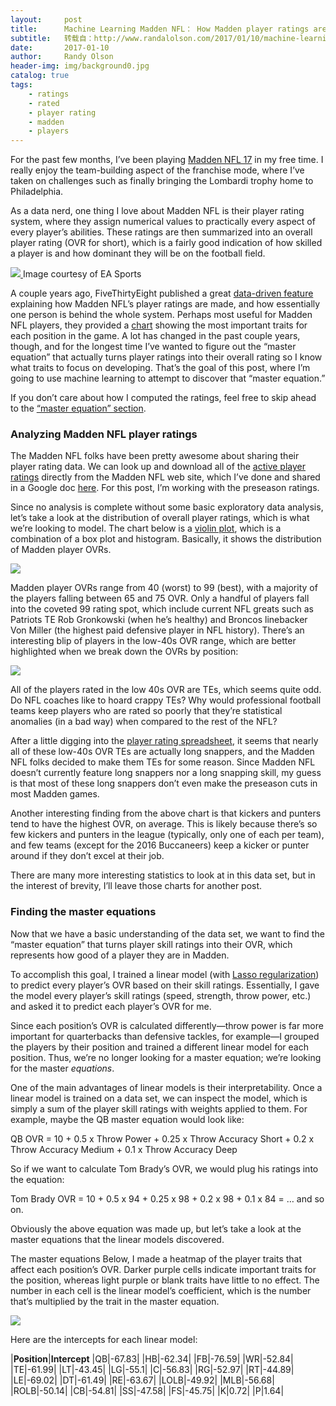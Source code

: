 ```yaml
---
layout:     post
title:      Machine Learning Madden NFL： How Madden player ratings are actually calculated
subtitle:   转载自：http://www.randalolson.com/2017/01/10/machine-learning-madden-nfl-how-madden-player-ratings-are-actually-calculated/
date:       2017-01-10
author:     Randy Olson
header-img: img/background0.jpg
catalog: true
tags:
    - ratings
    - rated
    - player rating
    - madden
    - players
---
```


For the past few months, I’ve been playing [Madden NFL 17](https://www.easports.com/madden-nfl) in my free time. I really enjoy the team-building aspect of the franchise mode, where I’ve taken on challenges such as finally bringing the Lombardi trophy home to Philadelphia.

As a data nerd, one thing I love about Madden NFL is their player rating system, where they assign numerical values to practically every aspect of every player’s abilities. These ratings are then summarized into an overall player rating (OVR for short), which is a fairly good indication of how skilled a player is and how dominant they will be on the football field.

[![](https://media.easports.com/content/www-easports/en_US/madden-nfl/news/2016/madden-17-gameplay-ball-carrier-special-moves/_jcr_content/par/image_1.img.jpg)
](https://media.easports.com/content/www-easports/en_US/madden-nfl/news/2016/madden-17-gameplay-ball-carrier-special-moves/_jcr_content/par/image_1.img.jpg)Image courtesy of EA Sports

A couple years ago, FiveThirtyEight published a great [data-driven feature](https://fivethirtyeight.com/features/madden) explaining how Madden NFL’s player ratings are made, and how essentially one person is behind the whole system. Perhaps most useful for Madden NFL players, they provided a [chart](https://espnfivethirtyeight.files.wordpress.com/2015/03/paine-feature-madden-4.png) showing the most important traits for each position in the game. A lot has changed in the past couple years, though, and for the longest time I’ve wanted to figure out the “master equation” that actually turns player ratings into their overall rating so I know what traits to focus on developing. That’s the goal of this post, where I’m going to use machine learning to attempt to discover that “master equation.”

If you don’t care about how I computed the ratings, feel free to skip ahead to the [“master equation” section](http://www.randalolson.com/2017/01/10/machine-learning-madden-nfl-how-madden-player-ratings-are-actually-calculated#master-equations).

### Analyzing Madden NFL player ratings

The Madden NFL folks have been pretty awesome about sharing their player rating data. We can look up and download all of the [active player ratings](https://www.easports.com/madden-nfl/player-ratings) directly from the Madden NFL web site, which I’ve done and shared in a Google doc [here](https://docs.google.com/spreadsheets/d/1qPgzqIQB8kkULKTs6rjs6TwzMO7ZPSOqHQWLUMAyBtI/edit). For this post, I’m working with the preseason ratings.

Since no analysis is complete without some basic exploratory data analysis, let’s take a look at the distribution of overall player ratings, which is what we’re looking to model. The chart below is a [violin plot](https://en.wikipedia.org/wiki/Violin_plot), which is a combination of a box plot and histogram. Basically, it shows the distribution of Madden player OVRs.

[![](http://www.randalolson.com/wp-content/uploads/madden-player-ratings-overall.png)
](http://www.randalolson.com/wp-content/uploads/madden-player-ratings-overall.png)

Madden player OVRs range from 40 (worst) to 99 (best), with a majority of the players falling between 65 and 75 OVR. Only a handful of players fall into the coveted 99 rating spot, which include current NFL greats such as Patriots TE Rob Gronkowski (when he’s healthy) and Broncos linebacker Von Miller (the highest paid defensive player in NFL history). There’s an interesting blip of players in the low-40s OVR range, which are better highlighted when we break down the OVRs by position:

[![](http://www.randalolson.com/wp-content/uploads/madden-player-rating-distribution-by-position.png)
](http://www.randalolson.com/wp-content/uploads/madden-player-rating-distribution-by-position.png)

All of the players rated in the low 40s OVR are TEs, which seems quite odd. Do NFL coaches like to hoard crappy TEs? Why would professional football teams keep players who are rated so poorly that they’re statistical anomalies (in a bad way) when compared to the rest of the NFL?

After a little digging into the [player rating spreadsheet](https://docs.google.com/spreadsheets/d/1qPgzqIQB8kkULKTs6rjs6TwzMO7ZPSOqHQWLUMAyBtI/edit), it seems that nearly all of these low-40s OVR TEs are actually long snappers, and the Madden NFL folks decided to make them TEs for some reason. Since Madden NFL doesn’t currently feature long snappers nor a long snapping skill, my guess is that most of these long snappers don’t even make the preseason cuts in most Madden games.

Another interesting finding from the above chart is that kickers and punters tend to have the highest OVR, on average. This is likely because there’s so few kickers and punters in the league (typically, only one of each per team), and few teams (except for the 2016 Buccaneers) keep a kicker or punter around if they don’t excel at their job.

There are many more interesting statistics to look at in this data set, but in the interest of brevity, I’ll leave those charts for another post.

### Finding the master equations

Now that we have a basic understanding of the data set, we want to find the “master equation” that turns player skill ratings into their OVR, which represents how good of a player they are in Madden.

To accomplish this goal, I trained a linear model (with [Lasso regularization](https://en.wikipedia.org/wiki/Lasso_(statistics))) to predict every player’s OVR based on their skill ratings. Essentially, I gave the model every player’s skill ratings (speed, strength, throw power, etc.) and asked it to predict each player’s OVR for me.

Since each position’s OVR is calculated differently—throw power is far more important for quarterbacks than defensive tackles, for example—I grouped the players by their position and trained a different linear model for each position. Thus, we’re no longer looking for a master equation; we’re looking for the master *equations*.

One of the main advantages of linear models is their interpretability. Once a linear model is trained on a data set, we can inspect the model, which is simply a sum of the player skill ratings with weights applied to them. For example, maybe the QB master equation would look like:

QB OVR = 10 + 0.5 x Throw Power + 0.25 x Throw Accuracy Short + 0.2 x Throw Accuracy Medium + 0.1 x Throw Accuracy Deep

So if we want to calculate Tom Brady’s OVR, we would plug his ratings into the equation:

Tom Brady OVR = 10 + 0.5 x 94 + 0.25 x 98 + 0.2 x 98 + 0.1 x 84 = … and so on.

Obviously the above equation was made up, but let’s take a look at the master equations that the linear models discovered.


The master equations
Below, I made a heatmap of the player traits that affect each position’s OVR. Darker purple cells indicate important traits for the position, whereas light purple or blank traits have little to no effect. The number in each cell is the linear model’s coefficient, which is the number that’s multiplied by the trait in the master equation.

[![](http://www.randalolson.com/wp-content/uploads/how-madden-player-ratings-calculated-973x1024.png)
](http://www.randalolson.com/wp-content/uploads/how-madden-player-ratings-calculated.png)

Here are the intercepts for each linear model:


|**Position**|**Intercept**
|QB|-67.83|
|HB|-62.34|
|FB|-76.59|
|WR|-52.84|
|TE|-61.99|
|LT|-43.45|
|LG|-55.1|
|C|-56.83|
|RG|-52.97|
|RT|-44.89|
|LE|-69.02|
|DT|-61.49|
|RE|-63.67|
|LOLB|-49.92|
|MLB|-56.68|
|ROLB|-50.14|
|CB|-54.81|
|SS|-47.58|
|FS|-45.75|
|K|0.72|
|P|1.64|
